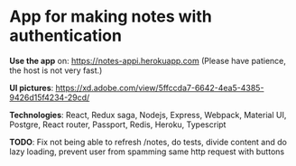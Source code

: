 <h1>App for making notes with authentication</h1>

<b>Use the app</b> on: https://notes-appi.herokuapp.com (Please have patience, the host is not very fast.)

<b>UI pictures</b>: https://xd.adobe.com/view/5ffccda7-6642-4ea5-4385-9426d15f4234-29cd/

<b>Technologies</b>: React, Redux saga, Nodejs, Express, Webpack, Material UI, Postgre, React router, Passport, Redis, Heroku, Typescript

<b>TODO</b>: Fix not being able to refresh /notes, do tests, divide content and do lazy loading, prevent user from spamming same http request with buttons
